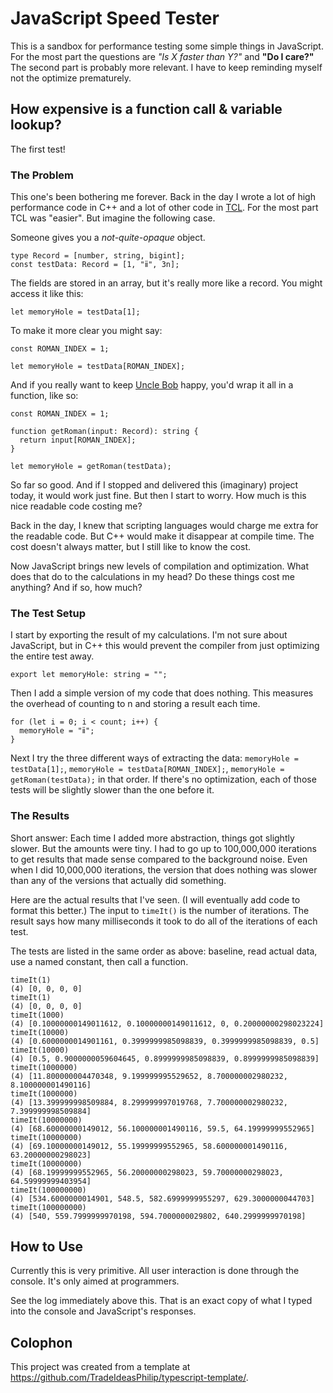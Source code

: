 # JavaScript Speed Tester

This is a sandbox for performance testing some simple things in JavaScript.
For the most part the questions are _"Is X faster than Y?"_ and **"Do I care?"**
The second part is probably more relevant.
I have to keep reminding myself not the optimize prematurely.

## How expensive is a function call & variable lookup?

The first test!

### The Problem

This one's been bothering me forever.
Back in the day I wrote a lot of high performance code in C++ and a lot of other code in [TCL](https://www.tcl.tk/about/language.html).
For the most part TCL was "easier".
But imagine the following case.

Someone gives you a _not-quite-opaque_ object.

```
type Record = [number, string, bigint];
const testData: Record = [1, "ⅱ", 3n];
```

The fields are stored in an array, but it's really more like a record.
You might access it like this:

```
let memoryHole = testData[1];
```

To make it more clear you might say:

```
const ROMAN_INDEX = 1;

let memoryHole = testData[ROMAN_INDEX];
```

And if you really want to keep [Uncle Bob](https://www.amazon.com/Clean-Code-Handbook-Software-Craftsmanship/dp/0132350882) happy, you'd wrap it all in a function, like so:

```
const ROMAN_INDEX = 1;

function getRoman(input: Record): string {
  return input[ROMAN_INDEX];
}

let memoryHole = getRoman(testData);
```

So far so good.
And if I stopped and delivered this (imaginary) project today, it would work just fine.
But then I start to worry.
How much is this nice readable code costing me?

Back in the day, I knew that scripting languages would charge me extra for the readable code.
But C++ would make it disappear at compile time.
The cost doesn't always matter, but I still like to know the cost.

Now JavaScript brings new levels of compilation and optimization.
What does that do to the calculations in my head?
Do these things cost me anything?
And if so, how much?

### The Test Setup

I start by exporting the result of my calculations.
I'm not sure about JavaScript, but in C++ this would prevent the compiler from just optimizing the entire test away.

```
export let memoryHole: string = "";
```

Then I add a simple version of my code that does nothing.
This measures the overhead of counting to n and storing a result each time.

```
for (let i = 0; i < count; i++) {
  memoryHole = "ⅱ";
}
```

Next I try the three different ways of extracting the data: `memoryHole = testData[1];`, `memoryHole = testData[ROMAN_INDEX];`, `memoryHole = getRoman(testData);` in that order.
If there's no optimization, each of those tests will be slightly slower than the one before it.

### The Results

Short answer: Each time I added more abstraction, things got slightly slower.
But the amounts were tiny.
I had to go up to 100,000,000 iterations to get results that made sense compared to the background noise.
Even when I did 10,000,000 iterations, the version that does nothing was slower than any of the versions that actually did something.

Here are the actual results that I've seen.
(I will eventually add code to format this better.)
The input to `timeIt()` is the number of iterations.
The result says how many milliseconds it took to do all of the iterations of each test.

The tests are listed in the same order as above: baseline, read actual data, use a named constant, then call a function.

```
timeIt(1)
(4) [0, 0, 0, 0]
timeIt(1)
(4) [0, 0, 0, 0]
timeIt(1000)
(4) [0.10000000149011612, 0.10000000149011612, 0, 0.20000000298023224]
timeIt(10000)
(4) [0.6000000014901161, 0.3999999985098839, 0.3999999985098839, 0.5]
timeIt(10000)
(4) [0.5, 0.9000000059604645, 0.8999999985098839, 0.8999999985098839]
timeIt(1000000)
(4) [11.800000004470348, 9.199999995529652, 8.700000002980232, 8.100000001490116]
timeIt(1000000)
(4) [13.399999998509884, 8.299999997019768, 7.700000002980232, 7.399999998509884]
timeIt(10000000)
(4) [68.60000000149012, 56.100000001490116, 59.5, 64.19999999552965]
timeIt(10000000)
(4) [69.10000000149012, 55.19999999552965, 58.600000001490116, 63.20000000298023]
timeIt(10000000)
(4) [68.19999999552965, 56.20000000298023, 59.70000000298023, 64.59999999403954]
timeIt(100000000)
(4) [534.6000000014901, 548.5, 582.6999999955297, 629.3000000044703]
timeIt(100000000)
(4) [540, 559.7999999970198, 594.7000000029802, 640.2999999970198]
```

## How to Use

Currently this is very primitive.
All user interaction is done through the console.
It's only aimed at programmers.

See the log immediately above this.
That is an exact copy of what I typed into the console and JavaScript's responses.

## Colophon

This project was created from a template at https://github.com/TradeIdeasPhilip/typescript-template/.
